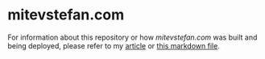# mitevstefan.com

For information about this repository or how _mitevstefan.com_ was built and being deployed, please refer to my [article](https://mitevstefan.com/articles/using-travis-to-build-my-website/) or [this markdown file](https://github.com/mrmitew/mrmitew.github.io/blob/release/_content/_articles/using-travis-to-build-my-website.md).